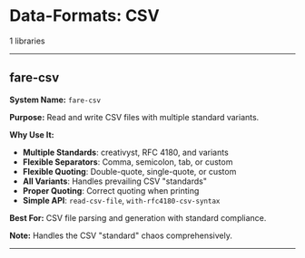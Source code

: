 # Data-Formats: CSV

1 libraries

---

## fare-csv

**System Name:** `fare-csv`

**Purpose:** Read and write CSV files with multiple standard variants.

**Why Use It:**
- **Multiple Standards**: creativyst, RFC 4180, and variants
- **Flexible Separators**: Comma, semicolon, tab, or custom
- **Flexible Quoting**: Double-quote, single-quote, or custom
- **All Variants**: Handles prevailing CSV "standards"
- **Proper Quoting**: Correct quoting when printing
- **Simple API**: `read-csv-file`, `with-rfc4180-csv-syntax`

**Best For:** CSV file parsing and generation with standard compliance.

**Note:** Handles the CSV "standard" chaos comprehensively.

---


